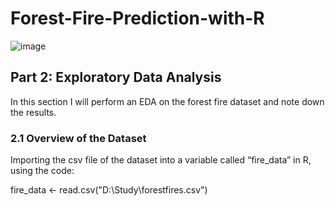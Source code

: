 # Forest-Fire-Prediction-with-R

![image](https://github.com/user-attachments/assets/c8a21fe4-9bb9-4c14-9305-ecbfb404c5d5)

## Part 2: Exploratory Data Analysis
In this section I will perform an EDA on the forest fire dataset and note down the results.
### 2.1 Overview of the Dataset
Importing the csv file of the dataset into a variable called “fire_data” in R, using the code:

fire_data <- read.csv("D:\\Study\\forestfires.csv")
